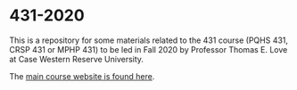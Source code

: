 # 431-2020

This is a repository for some materials related to the 431 course (PQHS 431, CRSP 431 or MPHP 431) to be led in Fall 2020 by Professor Thomas E. Love at Case Western Reserve University. 

The [main course website is found here](https://thomaselove.github.io/431/).
